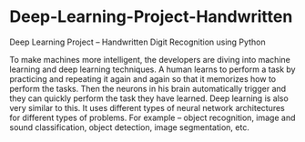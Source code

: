 # Deep-Learning-Project-Handwritten
Deep Learning Project – Handwritten Digit Recognition using Python

To make machines more intelligent, the developers are diving into machine learning and deep learning techniques. A human learns to perform a task by practicing and repeating it again and again so that it memorizes how to perform the tasks. Then the neurons in his brain automatically trigger and they can quickly perform the task they have learned. Deep learning is also very similar to this. It uses different types of neural network architectures for different types of problems. For example – object recognition, image and sound classification, object detection, image segmentation, etc.
